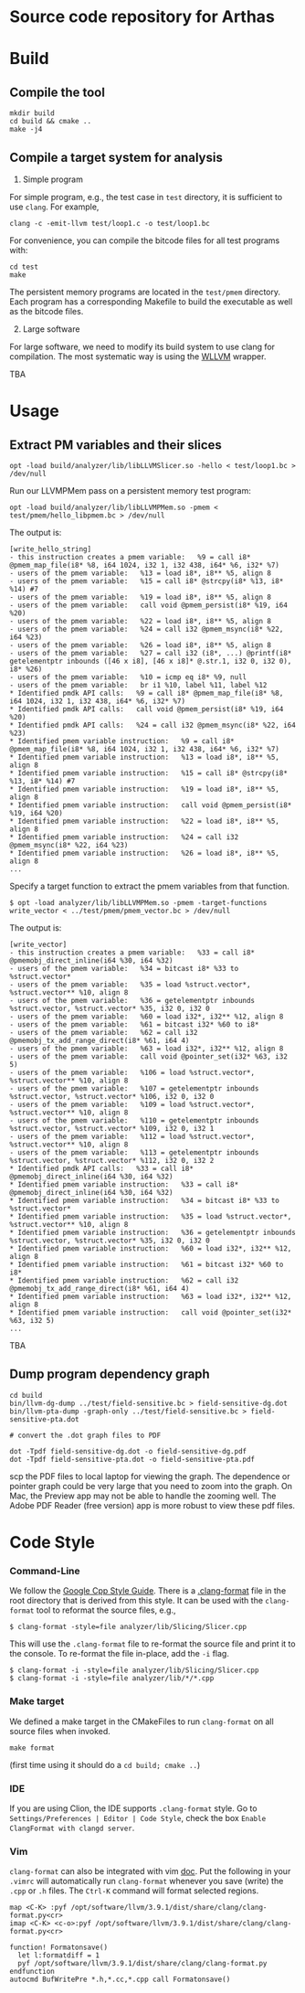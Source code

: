 # Source code repository for Arthas

# Build

## Compile the tool

```
mkdir build
cd build && cmake ..
make -j4
```

## Compile a target system for analysis

1. Simple program

For simple program, e.g., the test case in `test` directory, it is sufficient to
use `clang`. For example,

```
clang -c -emit-llvm test/loop1.c -o test/loop1.bc
```

For convenience, you can compile the bitcode files for all test programs with:
```
cd test
make
```

The persistent memory programs are located in the `test/pmem` directory. Each
program has a corresponding Makefile to build the executable as well as the
bitcode files.

2. Large software

For large software, we need to modify its build system to use clang for compilation.
The most systematic way is using the [WLLVM](https://github.com/travitch/whole-program-llvm) wrapper.

TBA

# Usage

## Extract PM variables and their slices

```
opt -load build/analyzer/lib/libLLVMSlicer.so -hello < test/loop1.bc > /dev/null
```

Run our LLVMPMem pass on a persistent memory test program:

```
opt -load build/analyzer/lib/libLLVMPMem.so -pmem < test/pmem/hello_libpmem.bc > /dev/null
```

The output is:
```
[write_hello_string]
- this instruction creates a pmem variable:   %9 = call i8* @pmem_map_file(i8* %8, i64 1024, i32 1, i32 438, i64* %6, i32* %7)
- users of the pmem variable:   %13 = load i8*, i8** %5, align 8
- users of the pmem variable:   %15 = call i8* @strcpy(i8* %13, i8* %14) #7
- users of the pmem variable:   %19 = load i8*, i8** %5, align 8
- users of the pmem variable:   call void @pmem_persist(i8* %19, i64 %20)
- users of the pmem variable:   %22 = load i8*, i8** %5, align 8
- users of the pmem variable:   %24 = call i32 @pmem_msync(i8* %22, i64 %23)
- users of the pmem variable:   %26 = load i8*, i8** %5, align 8
- users of the pmem variable:   %27 = call i32 (i8*, ...) @printf(i8* getelementptr inbounds ([46 x i8], [46 x i8]* @.str.1, i32 0, i32 0), i8* %26)
- users of the pmem variable:   %10 = icmp eq i8* %9, null
- users of the pmem variable:   br i1 %10, label %11, label %12
* Identified pmdk API calls:   %9 = call i8* @pmem_map_file(i8* %8, i64 1024, i32 1, i32 438, i64* %6, i32* %7)
* Identified pmdk API calls:   call void @pmem_persist(i8* %19, i64 %20)
* Identified pmdk API calls:   %24 = call i32 @pmem_msync(i8* %22, i64 %23)
* Identified pmem variable instruction:   %9 = call i8* @pmem_map_file(i8* %8, i64 1024, i32 1, i32 438, i64* %6, i32* %7)
* Identified pmem variable instruction:   %13 = load i8*, i8** %5, align 8
* Identified pmem variable instruction:   %15 = call i8* @strcpy(i8* %13, i8* %14) #7
* Identified pmem variable instruction:   %19 = load i8*, i8** %5, align 8
* Identified pmem variable instruction:   call void @pmem_persist(i8* %19, i64 %20)
* Identified pmem variable instruction:   %22 = load i8*, i8** %5, align 8
* Identified pmem variable instruction:   %24 = call i32 @pmem_msync(i8* %22, i64 %23)
* Identified pmem variable instruction:   %26 = load i8*, i8** %5, align 8
...
```

Specify a target function to extract the pmem variables from that function.
```
$ opt -load analyzer/lib/libLLVMPMem.so -pmem -target-functions write_vector < ../test/pmem/pmem_vector.bc > /dev/null
```

The output is:
```
[write_vector]
- this instruction creates a pmem variable:   %33 = call i8* @pmemobj_direct_inline(i64 %30, i64 %32)
- users of the pmem variable:   %34 = bitcast i8* %33 to %struct.vector*
- users of the pmem variable:   %35 = load %struct.vector*, %struct.vector** %10, align 8
- users of the pmem variable:   %36 = getelementptr inbounds %struct.vector, %struct.vector* %35, i32 0, i32 0
- users of the pmem variable:   %60 = load i32*, i32** %12, align 8
- users of the pmem variable:   %61 = bitcast i32* %60 to i8*
- users of the pmem variable:   %62 = call i32 @pmemobj_tx_add_range_direct(i8* %61, i64 4)
- users of the pmem variable:   %63 = load i32*, i32** %12, align 8
- users of the pmem variable:   call void @pointer_set(i32* %63, i32 5)
- users of the pmem variable:   %106 = load %struct.vector*, %struct.vector** %10, align 8
- users of the pmem variable:   %107 = getelementptr inbounds %struct.vector, %struct.vector* %106, i32 0, i32 0
- users of the pmem variable:   %109 = load %struct.vector*, %struct.vector** %10, align 8
- users of the pmem variable:   %110 = getelementptr inbounds %struct.vector, %struct.vector* %109, i32 0, i32 1
- users of the pmem variable:   %112 = load %struct.vector*, %struct.vector** %10, align 8
- users of the pmem variable:   %113 = getelementptr inbounds %struct.vector, %struct.vector* %112, i32 0, i32 2
* Identified pmdk API calls:   %33 = call i8* @pmemobj_direct_inline(i64 %30, i64 %32)
* Identified pmem variable instruction:   %33 = call i8* @pmemobj_direct_inline(i64 %30, i64 %32)
* Identified pmem variable instruction:   %34 = bitcast i8* %33 to %struct.vector*
* Identified pmem variable instruction:   %35 = load %struct.vector*, %struct.vector** %10, align 8
* Identified pmem variable instruction:   %36 = getelementptr inbounds %struct.vector, %struct.vector* %35, i32 0, i32 0
* Identified pmem variable instruction:   %60 = load i32*, i32** %12, align 8
* Identified pmem variable instruction:   %61 = bitcast i32* %60 to i8*
* Identified pmem variable instruction:   %62 = call i32 @pmemobj_tx_add_range_direct(i8* %61, i64 4)
* Identified pmem variable instruction:   %63 = load i32*, i32** %12, align 8
* Identified pmem variable instruction:   call void @pointer_set(i32* %63, i32 5)
...
```

TBA

## Dump program dependency graph

```
cd build
bin/llvm-dg-dump ../test/field-sensitive.bc > field-sensitive-dg.dot
bin/llvm-pta-dump -graph-only ../test/field-sensitive.bc > field-sensitive-pta.dot

# convert the .dot graph files to PDF

dot -Tpdf field-sensitive-dg.dot -o field-sensitive-dg.pdf
dot -Tpdf field-sensitive-pta.dot -o field-sensitive-pta.pdf
```

scp the PDF files to local laptop for viewing the graph. The dependence 
or pointer graph could be very large that you need to zoom into the graph.
On Mac, the Preview app may not be able to handle the zooming well. The Adobe 
PDF Reader (free version) app is more robust to view these pdf files.


# Code Style

### Command-Line
We follow the [Google Cpp Style Guide](https://google.github.io/styleguide/cppguide.html#Formatting). 
There is a [.clang-format](.clang-format) file in the root directory that is derived from this style.
It can be used with the `clang-format` tool to reformat the source files, e.g.,

```
$ clang-format -style=file analyzer/lib/Slicing/Slicer.cpp
```

This will use the `.clang-format` file to re-format the source file and print it to the console. 
To re-format the file in-place, add the `-i` flag.

```
$ clang-format -i -style=file analyzer/lib/Slicing/Slicer.cpp
$ clang-format -i -style=file analyzer/lib/*/*.cpp
```

### Make target
We defined a make target in the CMakeFiles to run `clang-format` on all source
files when invoked. 

```
make format
```

(first time using it should do a `cd build; cmake ..`)

### IDE
If you are using Clion, the IDE supports `.clang-format` style. Go to `Settings/Preferences | Editor | Code Style`, 
check the box `Enable ClangFormat with clangd server`. 

### Vim
`clang-format` can also be integrated with vim [doc](http://clang.llvm.org/docs/ClangFormat.html#clion-integration).
Put the following in your `.vimrc` will automatically run `clang-format` whenever
you save (write) the `.cpp` or `.h` files. The `Ctrl-K` command will format
selected regions.

```
map <C-K> :pyf /opt/software/llvm/3.9.1/dist/share/clang/clang-format.py<cr>
imap <C-K> <c-o>:pyf /opt/software/llvm/3.9.1/dist/share/clang/clang-format.py<cr>

function! Formatonsave()
  let l:formatdiff = 1
  pyf /opt/software/llvm/3.9.1/dist/share/clang/clang-format.py
endfunction
autocmd BufWritePre *.h,*.cc,*.cpp call Formatonsave()
```
